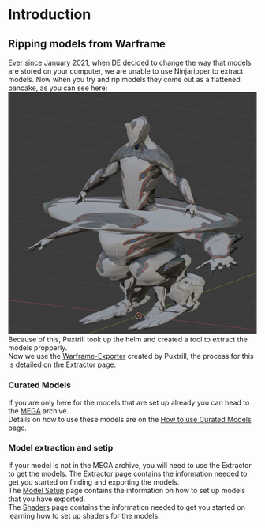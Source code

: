 # Introduction 

## Ripping models from Warframe
Ever since January 2021, when DE decided to change the way that models are stored on your computer, we are  unable to use Ninjaripper to extract models. 
Now when you try and rip models they come out as a flattened pancake, as you can see here:  
![Ensmallening](../assets/images/EnsmalleningSquish.png)  
Because of this, Puxtrill took up the helm and created a tool to extract the models propperly.   
Now we use the [Warframe-Exporter](https://github.com/Puxtril/Warframe-Exporter) created by Puxtrill, the process for this is detailed on the [Extractor](extractor/index.md) page.  


### Curated Models  
If you are only here for the models that are set up already you can head to the  [MEGA](https://mega.nz/folder/fIUQDQYZ#vRNqurxNdzELIboK214Kxg) archive.  
Details on how to use these models are on the [How to use Curated Models](models/model-usage.md) page.

### Model extraction and setip  
If your model is not in the MEGA archive, you will need to use the Extractor to get the models.
The [Extractor](extractor/index.md) page contains the information needed to get you started on finding and exporting the models.  
The [Model Setup](models/model-setup.md) page contains the information on how to set up models that you have exported.  
The [Shaders](shaders/index.md) page contains the information needed to get you started on learning how to set up shaders for the models.  